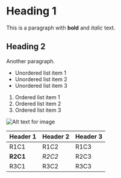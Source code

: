 # Heading 1

This is a paragraph with **bold** and *italic* text.

## Heading 2

Another paragraph.

- Unordered list item 1
- Unordered list item 2
- Unordered list item 3

1. Ordered list item 1
2. Ordered list item 2
3. Ordered list item 3

![Alt text for image](https://a.storyblok.com/f/279818/710x528/c53330ed26/tresjs-doge.jpg "Image Title")

| Header 1 | Header 2 | Header 3 |
|----------|----------|----------|
| R1C1     | R1C2     | R1C3     |
| **R2C1**     | *R2C2*     | R2C3     |
| R3C1     | R3C2     | R3C3     |


